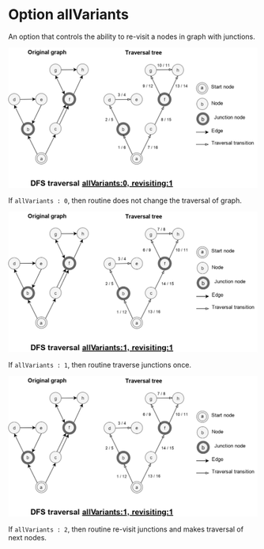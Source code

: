 # Option allVariants

An option that controls the ability to re-visit a nodes in graph with junctions.

![DfsAllVariants0.png](../../images/DfsAllVariants0.png)

If `allVariants : 0`, then routine does not change the traversal of graph.

![DfsAllVariants1.png](../../images/DfsAllVariants1.png)

If `allVariants : 1`, then routine traverse junctions once.

![DfsAllVariants1.png](../../images/DfsAllVariants1.png)

If `allVariants : 2`, then routine re-visit junctions and makes traversal of next nodes.
